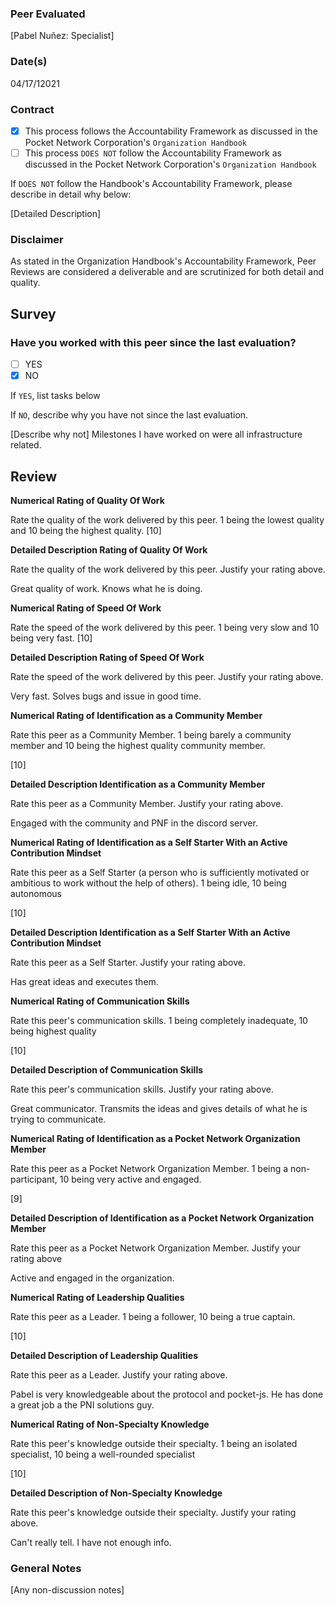 ### Peer Evaluated
[Pabel Nuñez: Specialist]
### Date(s)
04/17/12021
### Contract
- [X] This process follows the Accountability Framework as discussed in the Pocket Network Corporation's `Organization Handbook`
- [ ] This process `DOES NOT` follow the Accountability Framework as discussed in the Pocket Network Corporation's `Organization Handbook`

If `DOES NOT` follow the Handbook's Accountability Framework, please describe in detail why below:

[Detailed Description]
### Disclaimer
As stated in the Organization Handbook's Accountability Framework, Peer Reviews are considered a deliverable and are scrutinized for both detail and quality.
## Survey
### Have you worked with this peer since the last evaluation?
- [ ] YES
- [X] NO

If `YES`, list tasks below


If `NO`, describe why you have not since the last evaluation.

[Describe why not]
Milestones I have worked on were all infrastructure related.

## Review
**Numerical Rating of Quality Of Work** 

Rate the quality of the work delivered by this peer. 1 being the lowest quality and 10 being the highest quality.
[10]

**Detailed Description Rating of Quality Of Work** 

Rate the quality of the work delivered by this peer. Justify your rating above.

Great quality of work. Knows what he is doing.

**Numerical Rating of Speed Of Work** 

Rate the speed of the work delivered by this peer. 1 being very slow and 10 being very fast.
[10]

**Detailed Description Rating of Speed Of Work** 

Rate the speed of the work delivered by this peer. Justify your rating above.

Very fast. Solves bugs and issue in good time.

**Numerical Rating of Identification as a Community Member** 

Rate this peer as a Community Member. 1 being barely a community member and 10 being the highest quality community member.

[10]

**Detailed Description Identification as a Community Member** 

Rate this peer as a Community Member. Justify your rating above.

Engaged with the community and PNF in the discord server.

**Numerical Rating of Identification as a Self Starter With an Active Contribution Mindset** 

Rate this peer as a Self Starter (a person who is sufficiently motivated or ambitious to work without the help of others).
1 being idle, 10 being autonomous

[10]

**Detailed Description Identification as a Self Starter With an Active Contribution Mindset** 

Rate this peer as a Self Starter. Justify your rating above.

Has great ideas and executes them. 

**Numerical Rating of Communication Skills** 

Rate this peer's communication skills. 1 being completely inadequate, 10 being highest quality

[10]

**Detailed Description of Communication Skills** 

Rate this peer's communication skills. Justify your rating above.

Great communicator. Transmits the ideas and gives details of what he is trying to communicate.

**Numerical Rating of Identification as a Pocket Network Organization Member** 

Rate this peer as a Pocket Network Organization Member. 1 being a non-participant, 10 being very active and engaged.

[9]

**Detailed Description of Identification as a Pocket Network Organization Member** 

Rate this peer as a Pocket Network Organization Member. Justify your rating above

Active and engaged in the organization. 

**Numerical Rating of Leadership Qualities** 

Rate this peer as a Leader. 1 being a follower, 10 being a true captain.

[10]

**Detailed Description of Leadership Qualities** 

Rate this peer as a Leader. Justify your rating above.

Pabel is very knowledgeable about the protocol and pocket-js. He has done a great job a the PNI solutions guy.

**Numerical Rating of Non-Specialty Knowledge** 

Rate this peer's knowledge outside their specialty. 1 being an isolated specialist, 10 being a well-rounded specialist

[10]

**Detailed Description of Non-Specialty Knowledge** 

Rate this peer's knowledge outside their specialty. Justify your rating above.

Can't really tell. I have not enough info.




### General Notes
[Any non-discussion notes]